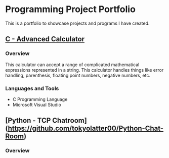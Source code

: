 
# Programming Project Portfolio

This is a portfolio to showcase projects and programs I have created. 

## [C - Advanced Calculator](https://github.com/tokyolatter00/Calculator)


### **Overview**

This calculator can accept a range of complicated mathematical expressions represented in a string. This calculator handles things like error handling, parenthesis, floating point numbers, negative numbers, etc. 
  
### **Languages and Tools**

- C Programming Language
- Microsoft Visual Studio

## [Python - TCP Chatroom] (https://github.com/tokyolatter00/Python-Chat-Room)

### **Overview**









